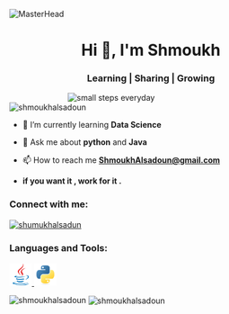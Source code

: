 ![MasterHead](https://i.pinimg.com/originals/c0/dc/e6/c0dce645468773cea0052ec356e2f5d9.jpg)
<h1 align="center">Hi 👋, I'm Shmoukh</h1>
<h3 align="center">Learning | Sharing | Growing</h3>
<img align ="right" alt="small steps everyday" 
<img src="https://i.pinimg.com/736x/6c/80/86/6c8086dc8e1ba53b806f1217fce56d30.jpg" width="400">

<p align="left"> <img src="https://komarev.com/ghpvc/?username=shmoukhalsadoun&label=Profile%20views&color=0e75b6&style=flat" alt="shmoukhalsadoun" /> </p>

- 🌱 I’m currently learning **Data Science**

- 💬 Ask me about **python** and **Java**

- 📫 How to reach me **ShmoukhAlsadoun@gmail.com**

- **if you want it , work for it .**

<h3 align="left">Connect with me:</h3>
<p align="left">
<a href="https://linkedin.com/in/shumukhalsadun" target="blank"><img align="center" src="https://raw.githubusercontent.com/rahuldkjain/github-profile-readme-generator/master/src/images/icons/Social/linked-in-alt.svg" alt="shumukhalsadun" height="30" width="40" /></a>
</p>

<h3 align="left">Languages and Tools:</h3>
<p align="left"> <a href="https://www.java.com" target="_blank" rel="noreferrer"> <img src="https://raw.githubusercontent.com/devicons/devicon/master/icons/java/java-original.svg" alt="java" width="40" height="40"/> </a> <a href="https://www.python.org" target="_blank" rel="noreferrer"> <img src="https://raw.githubusercontent.com/devicons/devicon/master/icons/python/python-original.svg" alt="python" width="40" height="40"/> </a> </p>

<p><img align="left" src="https://github-readme-stats.vercel.app/api/top-langs?username=shmoukhalsadoun&show_icons=true&locale=en&layout=compact" alt="shmoukhalsadoun" /></p>

<p>&nbsp;<img align="center" src="https://github-readme-stats.vercel.app/api?username=shmoukhalsadoun&show_icons=true&locale=en" alt="shmoukhalsadoun" /></p>
